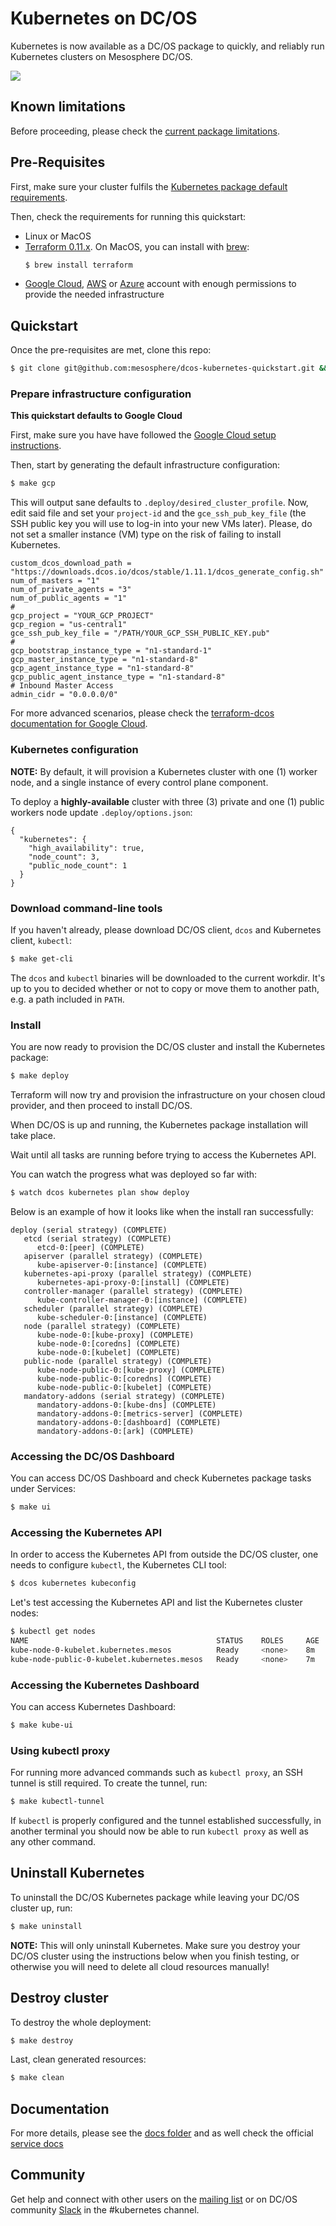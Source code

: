 # Kubernetes on DC/OS

Kubernetes is now available as a DC/OS package to quickly, and reliably run Kubernetes clusters on Mesosphere DC/OS.

![](docs/assets/ui-install.gif)

## Known limitations

Before proceeding, please check the [current package limitations](https://docs.mesosphere.com/service-docs/kubernetes/1.0.2-1.9.6/limitations/).

## Pre-Requisites

First, make sure your cluster fulfils the [Kubernetes package default requirements](https://docs.mesosphere.com/service-docs/kubernetes/1.0.2-1.9.6/install/#prerequisites/).

Then, check the requirements for running this quickstart:

* Linux or MacOS
* [Terraform 0.11.x](https://www.terraform.io/downloads.html). On MacOS, you can install with [brew](https://brew.sh/):
  ```bash
  $ brew install terraform
  ```
* [Google Cloud](docs/gcp.md), [AWS](docs/aws.md) or [Azure](docs/azure.md)
  account with enough permissions to provide the needed infrastructure

## Quickstart

Once the pre-requisites are met, clone this repo:

```bash
$ git clone git@github.com:mesosphere/dcos-kubernetes-quickstart.git && cd dcos-kubernetes-quickstart
```

### Prepare infrastructure configuration

**This quickstart defaults to Google Cloud**

First, make sure you have have followed the [Google Cloud setup instructions](docs/gcp.md).

Then, start by generating the default infrastructure configuration:

```bash
$ make gcp
```

This will output sane defaults to `.deploy/desired_cluster_profile`.
Now, edit said file and set your `project-id` and the `gce_ssh_pub_key_file`
(the SSH public key you will use to log-in into your new VMs later).
Please, do not set a smaller instance (VM) type on the risk of failing to
install Kubernetes.

```
custom_dcos_download_path = "https://downloads.dcos.io/dcos/stable/1.11.1/dcos_generate_config.sh"
num_of_masters = "1"
num_of_private_agents = "3"
num_of_public_agents = "1"
#
gcp_project = "YOUR_GCP_PROJECT"
gcp_region = "us-central1"
gce_ssh_pub_key_file = "/PATH/YOUR_GCP_SSH_PUBLIC_KEY.pub"
#
gcp_bootstrap_instance_type = "n1-standard-1"
gcp_master_instance_type = "n1-standard-8"
gcp_agent_instance_type = "n1-standard-8"
gcp_public_agent_instance_type = "n1-standard-8"
# Inbound Master Access
admin_cidr = "0.0.0.0/0"
```

For more advanced scenarios, please check the [terraform-dcos documentation for Google Cloud](https://github.com/dcos/terraform-dcos/tree/master/gcp).

### Kubernetes configuration

**NOTE:** By default, it will provision a Kubernetes cluster with one (1) worker node, and
a single instance of every control plane component.

To deploy a **highly-available** cluster with three (3) private and one (1) public workers node update `.deploy/options.json`:

```
{
  "kubernetes": {
    "high_availability": true,
    "node_count": 3,
    "public_node_count": 1
  }
}
```

### Download command-line tools

If you haven't already, please download DC/OS client, `dcos` and Kubernetes
client, `kubectl`:

```bash
$ make get-cli
```

The `dcos` and `kubectl` binaries will be downloaded to the current workdir.
It's up to you to decided whether or not to copy or move them to another path,
e.g. a path included in `PATH`.

### Install

You are now ready to provision the DC/OS cluster and install the Kubernetes package:

```bash
$ make deploy
```

Terraform will now try and provision the infrastructure on your chosen cloud
provider, and then proceed to install DC/OS.

When DC/OS is up and running, the Kubernetes package installation will take place.

Wait until all tasks are running before trying to access the Kubernetes API.

You can watch the progress what was deployed so far with:

```bash
$ watch dcos kubernetes plan show deploy
```

Below is an example of how it looks like when the install ran successfully:

```
deploy (serial strategy) (COMPLETE)
   etcd (serial strategy) (COMPLETE)
      etcd-0:[peer] (COMPLETE)
   apiserver (parallel strategy) (COMPLETE)
      kube-apiserver-0:[instance] (COMPLETE)
   kubernetes-api-proxy (parallel strategy) (COMPLETE)
      kubernetes-api-proxy-0:[install] (COMPLETE)
   controller-manager (parallel strategy) (COMPLETE)
      kube-controller-manager-0:[instance] (COMPLETE)
   scheduler (parallel strategy) (COMPLETE)
      kube-scheduler-0:[instance] (COMPLETE)
   node (parallel strategy) (COMPLETE)
      kube-node-0:[kube-proxy] (COMPLETE)
      kube-node-0:[coredns] (COMPLETE)
      kube-node-0:[kubelet] (COMPLETE)
   public-node (parallel strategy) (COMPLETE)
      kube-node-public-0:[kube-proxy] (COMPLETE)
      kube-node-public-0:[coredns] (COMPLETE)
      kube-node-public-0:[kubelet] (COMPLETE)
   mandatory-addons (serial strategy) (COMPLETE)
      mandatory-addons-0:[kube-dns] (COMPLETE)
      mandatory-addons-0:[metrics-server] (COMPLETE)
      mandatory-addons-0:[dashboard] (COMPLETE)
      mandatory-addons-0:[ark] (COMPLETE)
```

### Accessing the DC/OS Dashboard

You can access DC/OS Dashboard and check Kubernetes package tasks under Services:

```bash
$ make ui
```

### Accessing the Kubernetes API

In order to access the Kubernetes API from outside the DC/OS cluster, one needs
to configure `kubectl`, the Kubernetes CLI tool:

```bash
$ dcos kubernetes kubeconfig
```

Let's test accessing the Kubernetes API and list the Kubernetes cluster nodes:

```bash
$ kubectl get nodes
NAME                                          STATUS    ROLES     AGE       VERSION
kube-node-0-kubelet.kubernetes.mesos          Ready     <none>    8m        v1.9.6
kube-node-public-0-kubelet.kubernetes.mesos   Ready     <none>    7m        v1.9.6
```

### Accessing the Kubernetes Dashboard

You can access Kubernetes Dashboard:

```bash
$ make kube-ui
```

### Using kubectl proxy

For running more advanced commands such as `kubectl proxy`, an SSH tunnel is still required.
To create the tunnel, run:

```bash
$ make kubectl-tunnel
```

If `kubectl` is properly configured and the tunnel established successfully, in another terminal you should now be able to run `kubectl proxy` as well as any other command.

## Uninstall Kubernetes

To uninstall the DC/OS Kubernetes package while leaving your DC/OS cluster up,
run:

```bash
$ make uninstall
```

**NOTE:** This will only uninstall Kubernetes. Make sure you destroy your DC/OS
cluster using the instructions below when you finish testing, or otherwise you
will need to delete all cloud resources manually!

## Destroy cluster

To destroy the whole deployment:

```bash
$ make destroy
```

Last, clean generated resources:
```bash
$ make clean
```

## Documentation

For more details, please see the [docs folder](docs) and as well check the official [service docs](https://docs.mesosphere.com/service-docs/kubernetes/1.0.2-1.9.6)

## Community
Get help and connect with other users on the [mailing list](https://groups.google.com/a/dcos.io/forum/#!forum/kubernetes) or on DC/OS community [Slack](http://chat.dcos.io/) in the #kubernetes channel.
